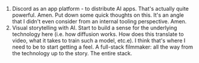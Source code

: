 1. Discord as an app platform - to distribute AI apps. That's actually quite powerful. Amen. Put down some quick thoughts on this. It's an angle that I didn't even consider from an internal tooling perspective. Amen.
2. Visual storytelling with AI. Start to build a sense for the underlying technology here (i.e. how diffusion works. How does this translate to video, what it takes to train such a model, etc.e). I think that's where I need to be to start getting a feel. A full-stack filmmaker: all the way from the technology up to the story. The entire stack.

